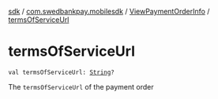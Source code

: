 [sdk](../../index.md) / [com.swedbankpay.mobilesdk](../index.md) / [ViewPaymentOrderInfo](index.md) / [termsOfServiceUrl](./terms-of-service-url.md)

# termsOfServiceUrl

`val termsOfServiceUrl: `[`String`](https://kotlinlang.org/api/latest/jvm/stdlib/kotlin/-string/index.html)`?`

The `termsOfServiceUrl` of the payment order

